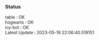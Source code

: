 ### Status


table : OK  
hogwarts : OK  
icy-bot : OK  
Latest Update : 2023-05-19 22:06:40.519151
